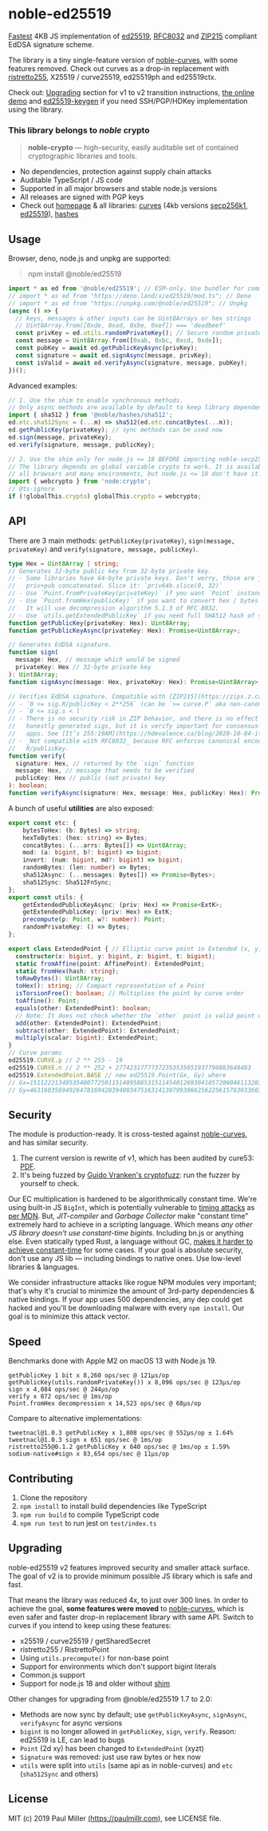 # noble-ed25519

[Fastest](#speed) 4KB JS implementation of [ed25519](https://en.wikipedia.org/wiki/EdDSA),
[RFC8032](https://tools.ietf.org/html/rfc8032) and [ZIP215](https://zips.z.cash/zip-0215)
compliant EdDSA signature scheme.

The library is a tiny single-feature version of
[noble-curves](https://github.com/paulmillr/noble-curves), with some features
removed. Check out curves as a drop-in replacement with
[ristretto255](https://datatracker.ietf.org/doc/html/draft-irtf-cfrg-ristretto255-decaf448),
X25519 / curve25519, ed25519ph and ed25519ctx.

Check out: [Upgrading](#upgrading) section for v1 to v2 transition instructions,
[the online demo](https://paulmillr.com/noble/) and
[ed25519-keygen](https://github.com/paulmillr/ed25519-keygen) if you need
SSH/PGP/HDKey implementation using the library.

### This library belongs to _noble_ crypto

> **noble-crypto** — high-security, easily auditable set of contained cryptographic libraries and tools.

- No dependencies, protection against supply chain attacks
- Auditable TypeScript / JS code
- Supported in all major browsers and stable node.js versions
- All releases are signed with PGP keys
- Check out [homepage](https://paulmillr.com/noble/) & all libraries:
  [curves](https://github.com/paulmillr/noble-curves)
  (4kb versions [secp256k1](https://github.com/paulmillr/noble-secp256k1),
  [ed25519](https://github.com/paulmillr/noble-ed25519)),
  [hashes](https://github.com/paulmillr/noble-hashes)

## Usage

Browser, deno, node.js and unpkg are supported:

> npm install @noble/ed25519

```js
import * as ed from '@noble/ed25519'; // ESM-only. Use bundler for common.js
// import * as ed from "https://deno.land/x/ed25519/mod.ts"; // Deno
// import * as ed from "https://unpkg.com/@noble/ed25519"; // Unpkg
(async () => {
  // keys, messages & other inputs can be Uint8Arrays or hex strings
  // Uint8Array.from([0xde, 0xad, 0xbe, 0xef]) === 'deadbeef'
  const privKey = ed.utils.randomPrivateKey(); // Secure random private key
  const message = Uint8Array.from([0xab, 0xbc, 0xcd, 0xde]);
  const pubKey = await ed.getPublicKeyAsync(privKey);
  const signature = await ed.signAsync(message, privKey);
  const isValid = await ed.verifyAsync(signature, message, pubKey);
})();
```

Advanced examples:

```ts
// 1. Use the shim to enable synchronous methods.
// Only async methods are available by default to keep library dependency-free.
import { sha512 } from '@noble/hashes/sha512';
ed.etc.sha512Sync = (...m) => sha512(ed.etc.concatBytes(...m));
ed.getPublicKey(privateKey); // sync methods can be used now
ed.sign(message, privateKey);
ed.verify(signature, message, publicKey);

// 2. Use the shim only for node.js <= 18 BEFORE importing noble-secp256k1.
// The library depends on global variable crypto to work. It is available in
// all browsers and many environments, but node.js <= 18 don't have it.
import { webcrypto } from 'node:crypto';
// @ts-ignore
if (!globalThis.crypto) globalThis.crypto = webcrypto;
```

## API

There are 3 main methods: `getPublicKey(privateKey)`, `sign(message, privateKey)`
and `verify(signature, message, publicKey)`.

```typescript
type Hex = Uint8Array | string;
// Generates 32-byte public key from 32-byte private key.
// - Some libraries have 64-byte private keys. Don't worry, those are just
//   priv+pub concatenated. Slice it: `priv64b.slice(0, 32)`
// - Use `Point.fromPrivateKey(privateKey)` if you want `Point` instance instead
// - Use `Point.fromHex(publicKey)` if you want to convert hex / bytes into Point.
//   It will use decompression algorithm 5.1.3 of RFC 8032.
// - Use `utils.getExtendedPublicKey` if you need full SHA512 hash of seed
function getPublicKey(privateKey: Hex): Uint8Array;
function getPublicKeyAsync(privateKey: Hex): Promise<Uint8Array>;

// Generates EdDSA signature.
function sign(
  message: Hex, // message which would be signed
  privateKey: Hex // 32-byte private key
): Uint8Array;
function signAsync(message: Hex, privateKey: Hex): Promise<Uint8Array>;

// Verifies EdDSA signature. Compatible with [ZIP215](https://zips.z.cash/zip-0215):
// - `0 <= sig.R/publicKey < 2**256` (can be `>= curve.P` aka non-canonical encoding)
// - `0 <= sig.s < l`
// - There is no security risk in ZIP behavior, and there is no effect on
//   honestly generated sigs, but it is verify important for consensus-critical
//   apps. See [It’s 255:19AM](https://hdevalence.ca/blog/2020-10-04-its-25519am).
// - _Not compatible with RFC8032_ because RFC enforces canonical encoding of
//   R/publicKey.
function verify(
  signature: Hex, // returned by the `sign` function
  message: Hex, // message that needs to be verified
  publicKey: Hex // public (not private) key
): boolean;
function verifyAsync(signature: Hex, message: Hex, publicKey: Hex): Promise<boolean>;
```

A bunch of useful **utilities** are also exposed:

```typescript
export const etc: {
    bytesToHex: (b: Bytes) => string;
    hexToBytes: (hex: string) => Bytes;
    concatBytes: (...arrs: Bytes[]) => Uint8Array;
    mod: (a: bigint, b?: bigint) => bigint;
    invert: (num: bigint, md?: bigint) => bigint;
    randomBytes: (len: number) => Bytes;
    sha512Async: (...messages: Bytes[]) => Promise<Bytes>;
    sha512Sync: Sha512FnSync;
};
export const utils: {
    getExtendedPublicKeyAsync: (priv: Hex) => Promise<ExtK>;
    getExtendedPublicKey: (priv: Hex) => ExtK;
    precompute(p: Point, w?: number): Point;
    randomPrivateKey: () => Bytes;
};

export class ExtendedPoint { // Elliptic curve point in Extended (x, y, z, t) coordinates.
  constructor(x: bigint, y: bigint, z: bigint, t: bigint);
  static fromAffine(point: AffinePoint): ExtendedPoint;
  static fromHex(hash: string);
  toRawBytes(): Uint8Array;
  toHex(): string; // Compact representation of a Point
  isTorsionFree(): boolean; // Multiplies the point by curve order
  toAffine(): Point;
  equals(other: ExtendedPoint): boolean;
  // Note: It does not check whether the `other` point is valid point on curve.
  add(other: ExtendedPoint): ExtendedPoint;
  subtract(other: ExtendedPoint): ExtendedPoint;
  multiply(scalar: bigint): ExtendedPoint;
}
// Curve params
ed25519.CURVE.p // 2 ** 255 - 19
ed25519.CURVE.n // 2 ** 252 + 27742317777372353535851937790883648493
ed25519.ExtendedPoint.BASE // new ed25519.Point(Gx, Gy) where
// Gx=15112221349535400772501151409588531511454012693041857206046113283949847762202n
// Gy=46316835694926478169428394003475163141307993866256225615783033603165251855960n;
```

## Security

The module is production-ready.
It is cross-tested against [noble-curves](https://github.com/paulmillr/noble-curves),
and has similar security.

1. The current version is rewrite of v1, which has been audited by cure53:
[PDF](https://cure53.de/pentest-report_ed25519.pdf). 
2. It's being fuzzed by [Guido Vranken's cryptofuzz](https://github.com/guidovranken/cryptofuzz):
run the fuzzer by yourself to check.

Our EC multiplication is hardened to be algorithmically constant time.
We're using built-in JS `BigInt`, which is potentially vulnerable to
[timing attacks](https://en.wikipedia.org/wiki/Timing_attack) as
[per MDN](https://developer.mozilla.org/en-US/docs/Web/JavaScript/Reference/Global_Objects/BigInt#cryptography).
But, _JIT-compiler_ and _Garbage Collector_ make "constant time" extremely hard
to achieve in a scripting language. Which means _any other JS library doesn't
use constant-time bigints_. Including bn.js or anything else.
Even statically typed Rust, a language without GC,
[makes it harder to achieve constant-time](https://www.chosenplaintext.ca/open-source/rust-timing-shield/security)
for some cases. If your goal is absolute security, don't use any JS lib —
including bindings to native ones. Use low-level libraries & languages.

We consider infrastructure attacks like rogue NPM modules very important;
that's why it's crucial to minimize the amount of 3rd-party dependencies & native
bindings. If your app uses 500 dependencies, any dep could get hacked and you'll
be downloading malware with every `npm install`. Our goal is to minimize this attack vector.

## Speed

Benchmarks done with Apple M2 on macOS 13 with Node.js 19.

    getPublicKey 1 bit x 8,260 ops/sec @ 121μs/op
    getPublicKey(utils.randomPrivateKey()) x 8,096 ops/sec @ 123μs/op
    sign x 4,084 ops/sec @ 244μs/op
    verify x 872 ops/sec @ 1ms/op
    Point.fromHex decompression x 14,523 ops/sec @ 68μs/op

Compare to alternative implementations:

    tweetnacl@1.0.3 getPublicKey x 1,808 ops/sec @ 552μs/op ± 1.64%
    tweetnacl@1.0.3 sign x 651 ops/sec @ 1ms/op
    ristretto255@0.1.2 getPublicKey x 640 ops/sec @ 1ms/op ± 1.59%
    sodium-native#sign x 83,654 ops/sec @ 11μs/op

## Contributing

1. Clone the repository
2. `npm install` to install build dependencies like TypeScript
3. `npm run build` to compile TypeScript code
4. `npm run test` to run jest on `test/index.ts`

## Upgrading

noble-ed25519 v2 features improved security and smaller attack surface.
The goal of v2 is to provide minimum possible JS library which is safe and fast.

That means the library was reduced 4x, to just over 300 lines. In order to
achieve the goal, **some features were moved** to
[noble-curves](https://github.com/paulmillr/noble-curves), which is
even safer and faster drop-in replacement library with same API.
Switch to curves if you intend to keep using these features:

- x25519 / curve25519 / getSharedSecret
- ristretto255 / RistrettoPoint
- Using `utils.precompute()` for non-base point
- Support for environments which don't support bigint literals
- Common.js support
- Support for node.js 18 and older without [shim](#usage)

Other changes for upgrading from @noble/ed25519 1.7 to 2.0:

- Methods are now sync by default; use `getPublicKeyAsync`, `signAsync`, `verifyAsync` for async versions
- `bigint` is no longer allowed in `getPublicKey`, `sign`, `verify`. Reason: ed25519 is LE, can lead to bugs
- `Point` (2d xy) has been changed to `ExtendedPoint` (xyzt)
- `Signature` was removed: just use raw bytes or hex now
- `utils` were split into `utils` (same api as in noble-curves) and
  `etc` (`sha512Sync` and others)

## License

MIT (c) 2019 Paul Miller [(https://paulmillr.com)](https://paulmillr.com), see LICENSE file.
